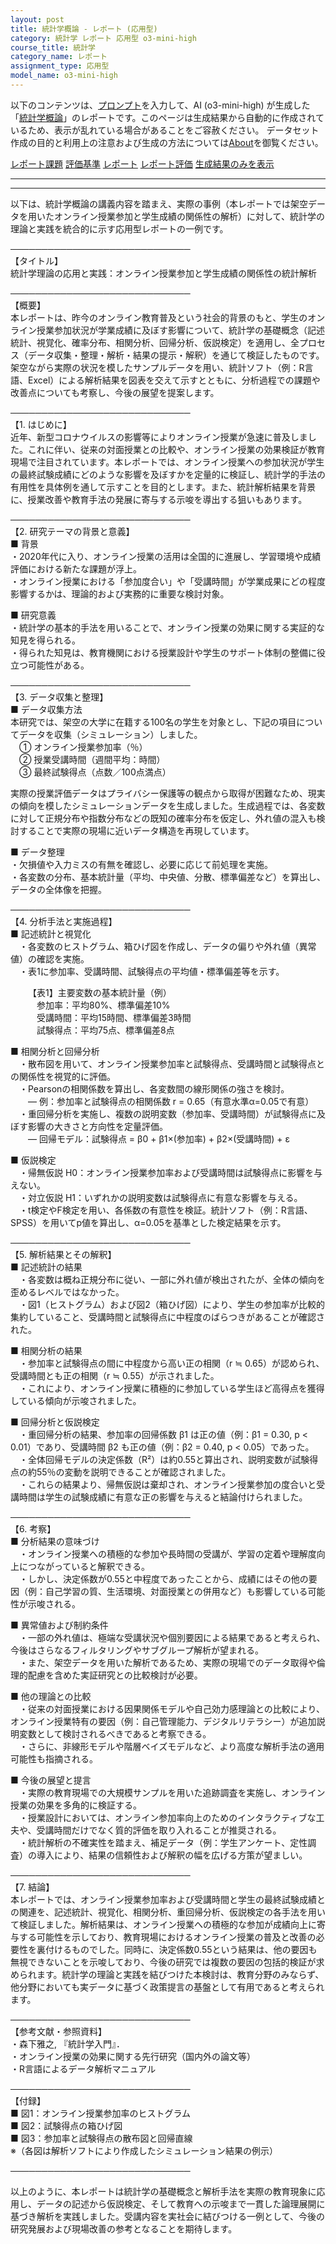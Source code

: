 ```yaml
---
layout: post
title: 統計学概論 - レポート (応用型)
category: 統計学 レポート 応用型 o3-mini-high
course_title: 統計学
category_name: レポート
assignment_type: 応用型
model_name: o3-mini-high
---
```


以下のコンテンツは、[プロンプト](https://github.com/takedatoshiyuki/synthetic_assignments/tree/main/generated/統計学/o3-mini-high/prompt_レポート-応用型.md)を入力して、AI (o3-mini-high) が生成した「[統計学概論](/contents/統計学/)」のレポートです。このページは生成結果から自動的に作成されているため、表示が乱れている場合があることをご容赦ください。
データセット作成の目的と利用上の注意および生成の方法については[About](/About)を御覧ください。

[レポート課題](../レポート課題-応用型)
[評価基準](../評価基準-応用型)
[レポート](../レポート-応用型)
[レポート評価](../レポート評価-応用型)
[生成結果のみを表示](https://github.com/takedatoshiyuki/synthetic_assignments/tree/main/generated/統計学/o3-mini-high/レポート-応用型.md)
  

***
***
  
以下は、統計学概論の講義内容を踏まえ、実際の事例（本レポートでは架空データを用いたオンライン授業参加と学生成績の関係性の解析）に対して、統計学の理論と実践を統合的に示す応用型レポートの一例です。

─────────────────────────────  
【タイトル】  
統計学理論の応用と実践：オンライン授業参加と学生成績の関係性の統計解析

─────────────────────────────  
【概要】  
本レポートは、昨今のオンライン教育普及という社会的背景のもと、学生のオンライン授業参加状況が学業成績に及ぼす影響について、統計学の基礎概念（記述統計、視覚化、確率分布、相関分析、回帰分析、仮説検定）を適用し、全プロセス（データ収集・整理・解析・結果の提示・解釈）を通じて検証したものです。架空ながら実際の状況を模したサンプルデータを用い、統計ソフト（例：R言語、Excel）による解析結果を図表を交えて示すとともに、分析過程での課題や改善点についても考察し、今後の展望を提案します。

─────────────────────────────  
【1. はじめに】  
近年、新型コロナウイルスの影響等によりオンライン授業が急速に普及しました。これに伴い、従来の対面授業との比較や、オンライン授業の効果検証が教育現場で注目されています。本レポートでは、オンライン授業への参加状況が学生の最終試験成績にどのような影響を及ぼすかを定量的に検証し、統計学的手法の有用性を具体例を通して示すことを目的とします。また、統計解析結果を背景に、授業改善や教育手法の発展に寄与する示唆を導出する狙いもあります。

─────────────────────────────  
【2. 研究テーマの背景と意義】  
■ 背景  
・2020年代に入り、オンライン授業の活用は全国的に進展し、学習環境や成績評価における新たな課題が浮上。  
・オンライン授業における「参加度合い」や「受講時間」が学業成果にどの程度影響するかは、理論的および実務的に重要な検討対象。

■ 研究意義  
・統計学の基本的手法を用いることで、オンライン授業の効果に関する実証的な知見を得られる。  
・得られた知見は、教育機関における授業設計や学生のサポート体制の整備に役立つ可能性がある。

─────────────────────────────  
【3. データ収集と整理】  
■ データ収集方法  
本研究では、架空の大学に在籍する100名の学生を対象とし、下記の項目についてデータを収集（シミュレーション）しました。  
 ① オンライン授業参加率（％）  
 ② 授業受講時間（週間平均：時間）  
 ③ 最終試験得点（点数／100点満点）  

実際の授業評価データはプライバシー保護等の観点から取得が困難なため、現実の傾向を模したシミュレーションデータを生成しました。生成過程では、各変数に対して正規分布や指数分布などの既知の確率分布を仮定し、外れ値の混入も検討することで実際の現場に近いデータ構造を再現しています。

■ データ整理  
・欠損値や入力ミスの有無を確認し、必要に応じて前処理を実施。  
・各変数の分布、基本統計量（平均、中央値、分散、標準偏差など）を算出し、データの全体像を把握。

─────────────────────────────  
【4. 分析手法と実施過程】  
■ 記述統計と視覚化  
 ・各変数のヒストグラム、箱ひげ図を作成し、データの偏りや外れ値（異常値）の確認を実施。  
 ・表1に参加率、受講時間、試験得点の平均値・標準偏差等を示す。

  【表1】主要変数の基本統計量（例）  
   参加率：平均80%、標準偏差10%  
   受講時間：平均15時間、標準偏差3時間  
   試験得点：平均75点、標準偏差8点

■ 相関分析と回帰分析  
 ・散布図を用いて、オンライン授業参加率と試験得点、受講時間と試験得点との関係性を視覚的に評価。  
 ・Pearsonの相関係数を算出し、各変数間の線形関係の強さを検討。  
  ― 例：参加率と試験得点の相関係数 r = 0.65（有意水準α=0.05で有意）  
 ・重回帰分析を実施し、複数の説明変数（参加率、受講時間）が試験得点に及ぼす影響の大きさと方向性を定量評価。  
  ― 回帰モデル：試験得点 = β0 + β1×(参加率) + β2×(受講時間) + ε

■ 仮説検定  
 ・帰無仮説 H0：オンライン授業参加率および受講時間は試験得点に影響を与えない。  
 ・対立仮説 H1：いずれかの説明変数は試験得点に有意な影響を与える。  
 ・t検定やF検定を用い、各係数の有意性を検証。統計ソフト（例：R言語、SPSS）を用いてp値を算出し、α=0.05を基準とした検定結果を示す。

─────────────────────────────  
【5. 解析結果とその解釈】  
■ 記述統計の結果  
 ・各変数は概ね正規分布に従い、一部に外れ値が検出されたが、全体の傾向を歪めるレベルではなかった。  
 ・図1（ヒストグラム）および図2（箱ひげ図）により、学生の参加率が比較的集約していること、受講時間と試験得点に中程度のばらつきがあることが確認された。

■ 相関分析の結果  
 ・参加率と試験得点の間に中程度から高い正の相関（r ≒ 0.65）が認められ、受講時間とも正の相関（r ≒ 0.55）が示されました。  
 ・これにより、オンライン授業に積極的に参加している学生ほど高得点を獲得している傾向が示唆されました。

■ 回帰分析と仮説検定  
 ・重回帰分析の結果、参加率の回帰係数 β1 は正の値（例：β1 = 0.30, p < 0.01）であり、受講時間 β2 も正の値（例：β2 = 0.40, p < 0.05）であった。  
 ・全体回帰モデルの決定係数（R²）は約0.55と算出され、説明変数が試験得点の約55％の変動を説明できることが確認されました。  
 ・これらの結果より、帰無仮説は棄却され、オンライン授業参加の度合いと受講時間は学生の試験成績に有意な正の影響を与えると結論付けられました。

─────────────────────────────  
【6. 考察】  
■ 分析結果の意味づけ  
 ・オンライン授業への積極的な参加や長時間の受講が、学習の定着や理解度向上につながっていると解釈できる。  
 ・しかし、決定係数が0.55と中程度であったことから、成績にはその他の要因（例：自己学習の質、生活環境、対面授業との併用など）も影響している可能性が示唆される。

■ 異常値および制約条件  
 ・一部の外れ値は、極端な受講状況や個別要因による結果であると考えられ、今後はさらなるフィルタリングやサブグループ解析が望まれる。  
 ・また、架空データを用いた解析であるため、実際の現場でのデータ取得や倫理的配慮を含めた実証研究との比較検討が必要。

■ 他の理論との比較  
 ・従来の対面授業における因果関係モデルや自己効力感理論との比較により、オンライン授業特有の要因（例：自己管理能力、デジタルリテラシー）が追加説明変数として検討されるべきであると考察できる。  
 ・さらに、非線形モデルや階層ベイズモデルなど、より高度な解析手法の適用可能性も指摘される。

■ 今後の展望と提言  
 ・実際の教育現場での大規模サンプルを用いた追跡調査を実施し、オンライン授業の効果を多角的に検証する。  
 ・授業設計においては、オンライン参加率向上のためのインタラクティブな工夫や、受講時間だけでなく質的評価を取り入れることが推奨される。  
 ・統計解析の不確実性を踏まえ、補足データ（例：学生アンケート、定性調査）の導入により、結果の信頼性および解釈の幅を広げる方策が望ましい。

─────────────────────────────  
【7. 結論】  
本レポートでは、オンライン授業参加率および受講時間と学生の最終試験成績との関連を、記述統計、視覚化、相関分析、重回帰分析、仮説検定の各手法を用いて検証しました。解析結果は、オンライン授業への積極的な参加が成績向上に寄与する可能性を示しており、教育現場におけるオンライン授業の普及と改善の必要性を裏付けるものでした。同時に、決定係数0.55という結果は、他の要因も無視できないことを示唆しており、今後の研究では複数の要因の包括的検証が求められます。統計学の理論と実践を結びつけた本検討は、教育分野のみならず、他分野においても実データに基づく政策提言の基盤として有用であると考えられます。

─────────────────────────────  
【参考文献・参照資料】  
・森下雅之, 『統計学入門』．  
・オンライン授業の効果に関する先行研究（国内外の論文等）  
・R言語によるデータ解析マニュアル

─────────────────────────────  
【付録】  
■ 図1：オンライン授業参加率のヒストグラム  
■ 図2：試験得点の箱ひげ図  
■ 図3：参加率と試験得点の散布図と回帰直線  
※（各図は解析ソフトにより作成したシミュレーション結果の例示）

─────────────────────────────  

以上のように、本レポートは統計学の基礎概念と解析手法を実際の教育現象に応用し、データの記述から仮説検定、そして教育への示唆まで一貫した論理展開に基づき解析を実践しました。受講内容を実社会に結びつける一例として、今後の研究発展および現場改善の参考となることを期待します。
